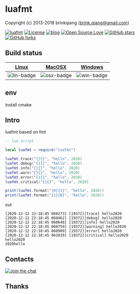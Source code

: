 # luafmt

Copyright (c) 2013-2018 brinkqiang (brink.qiang@gmail.com)

[![luafmt](https://img.shields.io/badge/brinkqiang-luafmt-blue.svg?style=flat-square)](https://github.com/brinkqiang/luafmt)
[![License](https://img.shields.io/badge/license-MIT-brightgreen.svg)](https://github.com/brinkqiang/luafmt/blob/master/LICENSE)
[![blog](https://img.shields.io/badge/Author-Blog-7AD6FD.svg)](https://brinkqiang.github.io/)
[![Open Source Love](https://badges.frapsoft.com/os/v3/open-source.png)](https://github.com/brinkqiang)
[![GitHub stars](https://img.shields.io/github/stars/brinkqiang/luafmt.svg?label=Stars)](https://github.com/brinkqiang/luafmt) 
[![GitHub forks](https://img.shields.io/github/forks/brinkqiang/luafmt.svg?label=Fork)](https://github.com/brinkqiang/luafmt)

## Build status
| [Linux][lin-link] | [MacOSX][osx-link] | [Windows][win-link] |
| :---------------: | :----------------: | :-----------------: |
| ![lin-badge]      | ![osx-badge]       | ![win-badge]        |

[lin-badge]: https://travis-ci.org/brinkqiang/luafmt.svg?branch=master "Travis build status"
[lin-link]:  https://travis-ci.org/brinkqiang/luafmt "Travis build status"
[osx-badge]: https://travis-ci.org/brinkqiang/luafmt.svg?branch=master "Travis build status"
[osx-link]:  https://travis-ci.org/brinkqiang/luafmt "Travis build status"
[win-badge]: https://ci.appveyor.com/api/projects/status/github/brinkqiang/luafmt?branch=master&svg=true "AppVeyor build status"
[win-link]:  https://ci.appveyor.com/project/brinkqiang/luafmt "AppVeyor build status"

## env
install cmake

## Intro
luafmt based on fmt
```lua
-- lua script

local luafmt = require("luafmt")

luafmt.trace("{}{}", "hello", 2020)
luafmt.debug("{}{}", "hello", 2020)
luafmt.info("{}{}", "hello", 2020)
luafmt.warn("{}{}", "hello", 2020)
luafmt.error("{}{}", "hello", 2020)
luafmt.critical("{}{}", "hello", 2020)

print(luafmt.format("{0}{1}", "hello", 2020))
print(luafmt.format("{1}{0}", "hello", 2020))
```

out
```
[2020-12-12 22:18:45 060273] [19372][trace] hello2020
[2020-12-12 22:18:45 060462] [19372][debug] hello2020
[2020-12-12 22:18:45 060648] [19372][info] hello2020
[2020-12-12 22:18:45 060759] [19372][warning] hello2020
[2020-12-12 22:18:45 060909] [19372][error] hello2020
[2020-12-12 22:18:45 061039] [19372][critical] hello2020
hello2020
2020hello
```

## Contacts
[![Join the chat](https://badges.gitter.im/brinkqiang/luafmt/Lobby.svg)](https://gitter.im/brinkqiang/luafmt)

## Thanks
